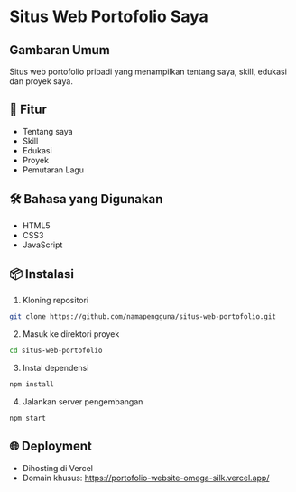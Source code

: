 # Situs Web Portofolio Saya

## Gambaran Umum
Situs web portofolio pribadi yang menampilkan tentang saya, skill, edukasi dan proyek saya.

## 🚀 Fitur
- Tentang saya
- Skill
- Edukasi
- Proyek
- Pemutaran Lagu

## 🛠 Bahasa yang Digunakan
- HTML5
- CSS3
- JavaScript

## 📦 Instalasi
1. Kloning repositori
```bash
git clone https://github.com/namapengguna/situs-web-portofolio.git
```
2. Masuk ke direktori proyek
```bash
cd situs-web-portofolio
```
3. Instal dependensi
```bash
npm install
```
4. Jalankan server pengembangan
```bash
npm start
```

## 🌐 Deployment
- Dihosting di Vercel
- Domain khusus: https://portofolio-website-omega-silk.vercel.app/
